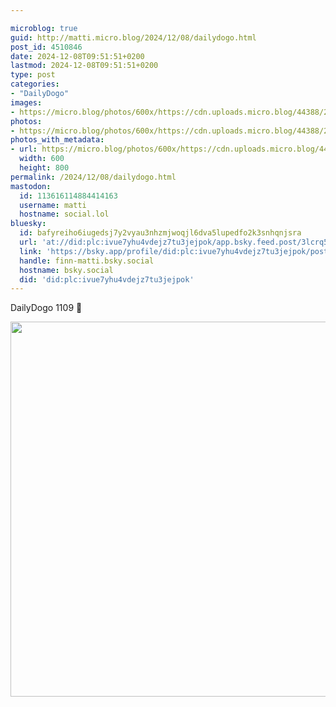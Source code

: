 ```yaml
---

microblog: true
guid: http://matti.micro.blog/2024/12/08/dailydogo.html
post_id: 4510846
date: 2024-12-08T09:51:51+0200
lastmod: 2024-12-08T09:51:51+0200
type: post
categories:
- "DailyDogo"
images:
- https://micro.blog/photos/600x/https://cdn.uploads.micro.blog/44388/2024/c8313a142fd848489e091133dcd35c55.jpg
photos:
- https://micro.blog/photos/600x/https://cdn.uploads.micro.blog/44388/2024/c8313a142fd848489e091133dcd35c55.jpg
photos_with_metadata:
- url: https://micro.blog/photos/600x/https://cdn.uploads.micro.blog/44388/2024/c8313a142fd848489e091133dcd35c55.jpg
  width: 600
  height: 800
permalink: /2024/12/08/dailydogo.html
mastodon:
  id: 113616114884414163
  username: matti
  hostname: social.lol
bluesky:
  id: bafyreiho6iugedsj7y2vyau3nhzmjwoqjl6dva5lupedfo2k3snhqnjsra
  url: 'at://did:plc:ivue7yhu4vdejz7tu3jejpok/app.bsky.feed.post/3lcrq5dnu7a2l'
  link: 'https://bsky.app/profile/did:plc:ivue7yhu4vdejz7tu3jejpok/post/3lcrq5dnu7a2l'
  handle: finn-matti.bsky.social
  hostname: bsky.social
  did: 'did:plc:ivue7yhu4vdejz7tu3jejpok'
---
```

DailyDogo 1109 🐶

<img src="/media/uploads/2024/c8313a142fd848489e091133dcd35c55.jpg" width="600" alt="" />

